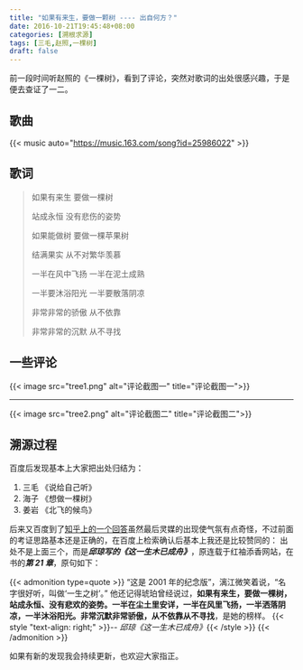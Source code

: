 ```yaml
---
title: "如果有来生，要做一颗树 ---- 出自何方？"
date: 2016-10-21T19:45:48+08:00
categories: [溯根求源]
tags: [三毛,赵照,一棵树]
draft: false
---
```


前一段时间听赵照的《一棵树》，看到了评论，突然对歌词的出处很感兴趣，于是便去查证了一二。
<!--more-->

## 歌曲

{{< music auto="https://music.163.com/song?id=25986022" >}}

## 歌词

> 如果有来生 要做一棵树
>
> 站成永恒 没有悲伤的姿势
>
> 如果能做树 要做一棵苹果树
>
> 结满果实 从不对繁华羡慕
>
> 一半在风中飞扬 一半在泥土成熟
>
> 一半要沐浴阳光 一半要散落阴凉
>
> 非常非常的骄傲 从不依靠
>
> 非常非常的沉默 从不寻找

## 一些评论

{{< image src="tree1.png" alt="评论截图一" title="评论截图一">}}

---

{{< image src="tree2.png" alt="评论截图二" title="评论截图二">}}

## 溯源过程

百度后发现基本上大家把出处归结为：

1. 三毛 《说给自己听》
2. 海子 《想做一棵树》
3. 姜岩 《北飞的候鸟》

后来又百度到了[知乎上的一个回答](https://www.zhihu.com/question/20300080)虽然最后灵媒的出现使气氛有点奇怪，不过前面的考证思路基本还是正确的，在百度上检索确认后基本上我还是比较赞同的： 出处不是上面三个，而是***邱琼写的《这一生木已成舟》***，原连载于红袖添香网站，在书的***第 21 章***，原句如下：

{{< admonition type=quote >}}
“这是 2001 年的纪念版”，漓江微笑着说，“名字很好听，叫做‘一生之树’。” 他还记得琥珀曾经说过，**如果有来生，要做一棵树，站成永恒、没有悲欢的姿势。一半在尘土里安详，一半在风里飞扬，一半洒落阴凉，一半沐浴阳光。非常沉默非常骄傲，从不依靠从不寻找**，是她的榜样。
{{< style "text-align: right;" >}}-- _邱琼《这一生木已成舟》_{{< /style >}}
{{< /admonition >}}

如果有新的发现我会持续更新，也欢迎大家指正。
